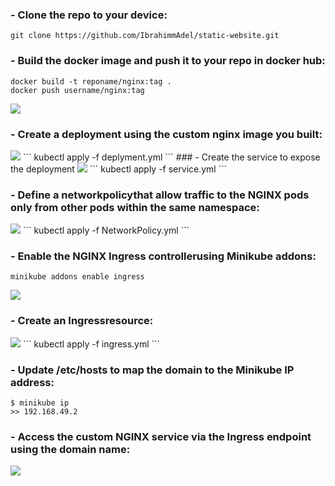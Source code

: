 ### - Clone the repo to your device:
```
git clone https://github.com/IbrahimmAdel/static-website.git
```

### - Build the docker image and push it to your repo in docker hub:
```
docker build -t reponame/nginx:tag .
docker push username/nginx:tag
```

<img src="https://github.com/Asem-Mohamed-321/iVolve-OJT/assets/167926594/6fb99e6d-7e3c-4ebf-8aad-c8a6e6287570">

### - Create a deployment using the custom nginx image you built:
<img src="(https://github.com/Asem-Mohamed-321/iVolve-OJT/assets/167926594/6621d2fd-bb79-45b0-b1ac-309a8b6d0114">
```
kubectl apply -f deplyment.yml
```
### - Create the service to expose the deployment
<img src="https://github.com/Asem-Mohamed-321/iVolve-OJT/assets/167926594/5f70dea8-4564-49cc-bdf4-dc02152d3144">
```
kubectl apply -f service.yml
```

### - Define a networkpolicythat allow traffic to the NGINX pods only from other pods within the same namespace:
<img src="https://github.com/Asem-Mohamed-321/iVolve-OJT/assets/167926594/bed4e60a-5b8d-41d2-a726-057857b5e176">
```
kubectl apply -f NetworkPolicy.yml 
```

### - Enable the NGINX Ingress controllerusing Minikube addons:
```
minikube addons enable ingress
```
<img src="https://github.com/Asem-Mohamed-321/iVolve-OJT/assets/167926594/b16af5d5-9697-4301-8965-4cc6c2928b8d">

### - Create an Ingressresource:
<img src="https://github.com/Asem-Mohamed-321/iVolve-OJT/assets/167926594/e981627d-6074-4be4-832a-bd37d417a0f3">
```
kubectl apply -f ingress.yml
```

### - Update /etc/hosts to map the domain to the Minikube IP address:
```
$ minikube ip
>> 192.168.49.2
```
### - Access the custom NGINX service via the Ingress endpoint using the domain name:
<img src="https://github.com/Asem-Mohamed-321/iVolve-OJT/assets/167926594/6a91da76-6332-421a-8b77-7929d151e66c">







